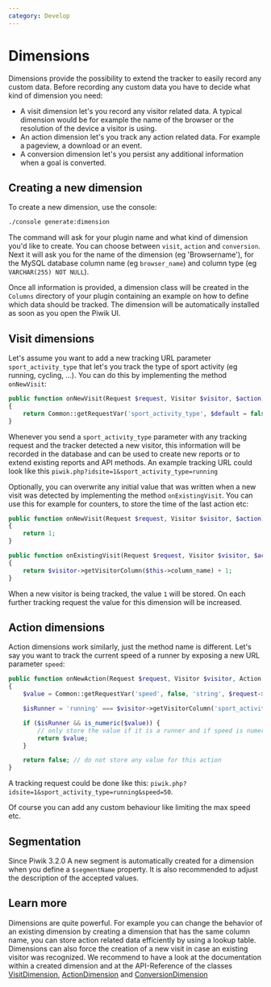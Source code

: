 ```yaml
---
category: Develop
---
```

# Dimensions

Dimensions provide the possibility to extend the tracker to easily record any custom data. Before recording any custom data you have to decide what kind of dimension you need:

* A visit dimension let's you record any visitor related data. A typical dimension would be for example the name of the browser or the resolution of the device a visitor is using.
* An action dimension let's you track any action related data. For example a pageview, a download or an event.
* A conversion dimension let's you persist any additional information when a goal is converted.

## Creating a new dimension

To create a new dimension, use the console:

```bash
./console generate:dimension
```

The command will ask for your plugin name and what kind of dimension you'd like to create. You can choose between `visit`, `action` and `conversion`. Next it will ask you for the name of the dimension (eg 'Browsername'), for the MySQL database column name (eg `browser_name`) and column type (eg `VARCHAR(255) NOT NULL`).

Once all information is provided, a dimension class will be created in the `Columns` directory of your plugin containing an example on how to define which data should be tracked. The dimension will be automatically installed as soon as you open the Piwik UI.

## Visit dimensions

Let's assume you want to add a new tracking URL parameter `sport_activity_type` that let's you track the type of sport activity (eg running, cycling, ...). You can do this by implementing the method `onNewVisit`:

```php
public function onNewVisit(Request $request, Visitor $visitor, $action)
{
	return Common::getRequestVar('sport_activity_type', $default = false, 'string', $request->getParams());
}
```

Whenever you send a `sport_activity_type` parameter with any tracking request and the tracker detected a new visitor, this information will be recorded in the database and can be used to create new reports or to extend existing reports and API methods. An example tracking URL could look like this `piwik.php?idsite=1&sport_activity_type=running`

Optionally, you can overwrite any initial value that was written when a new visit was detected by implementing the method `onExistingVisit`. You can use this for example for counters, to store the time of the last action etc:

```php
public function onNewVisit(Request $request, Visitor $visitor, $action)
{
    return 1;
}

public function onExistingVisit(Request $request, Visitor $visitor, $action)
{
    return $visitor->getVisitorColumn($this->column_name) + 1;
}
```

When a new visitor is being tracked, the value `1` will be stored. On each further tracking request the value for this dimension will be increased.


## Action dimensions

Action dimensions work similarly, just the method name is different. Let's say you want to track the current speed of a runner by exposing a new URL parameter `speed`:

```php
public function onNewAction(Request $request, Visitor $visitor, Action $action)
{
    $value = Common::getRequestVar('speed', false, 'string', $request->getParams());

    $isRunner = 'running' === $visitor->getVisitorColumn('sport_activity_type');

    if ($isRunner && is_numeric($value)) {
        // only store the value if it is a runner and if speed is numeric
        return $value;
    }

    return false; // do not store any value for this action
}
```

A tracking request could be done like this: `piwik.php?idsite=1&sport_activity_type=running&speed=50`.

Of course you can add any custom behaviour like limiting the max speed etc.

## Segmentation
Since Piwik 3.2.0 A new segment is automatically created for a dimension when you define a `$segmentName` property. It is also recommended to adjust the description of the accepted values.

## Learn more
Dimensions are quite powerful. For example you can change the behavior of an existing dimension by creating a dimension that has the same column name, you can store action related data efficiently by using a lookup table. Dimensions can also force the creation of a new visit in case an existing visitor was recognized. We recommend to have a look at the documentation within a created dimension and at the API-Reference of the classes [VisitDimension](/api-reference/Piwik/Plugin/Dimension/VisitDimension), [ActionDimension](/api-reference/Piwik/Plugin/Dimension/ActionDimension) and [ConversionDimension](/api-reference/Piwik/Plugin/Dimension/ConversionDimension)
